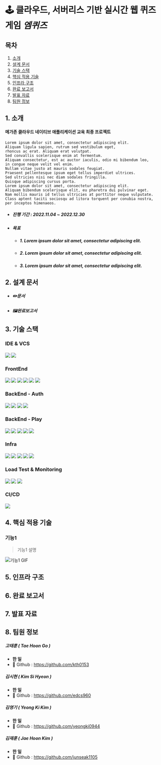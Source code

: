 # 🕹 클라우드, 서버리스 기반 실시간 웹 퀴즈 게임 *엠퀴즈*

## 목차
1. [소개](#1-소개)
2. [설계 문서](#2-설계-문서)
3. [기술 스택](#3-기술-스택)
4. [핵심 적용 기술](#4-핵심-적용-기술)
5. [인프라 구조](#5-인프라-구조)
6. [완료 보고서](#6-완료-보고서)
7. [발표 자료](#7-발표-자료)
8. [팀원 정보](#8-팀원-정보)

## 1. 소개

#### 메가존 클라우드 네이티브 애플리케이션 교육 최종 프로젝트
```text
Lorem ipsum dolor sit amet, consectetur adipiscing elit.
Aliquam ligula sapien, rutrum sed vestibulum eget, 
rhoncus ac erat. Aliquam erat volutpat. 
Sed convallis scelerisque enim at fermentum. 
Aliquam consectetur, est ac auctor iaculis, odio mi bibendum leo, 
in congue neque velit vel enim. 
Nullam vitae justo at mauris sodales feugiat. 
Praesent pellentesque ipsum eget tellus imperdiet ultrices. 
Sed ultricies nisi nec diam sodales fringilla. 
Quisque adipiscing cursus porta. 
Lorem ipsum dolor sit amet, consectetur adipiscing elit. 
Aliquam bibendum scelerisque elit, eu pharetra dui pulvinar eget. 
Nam mollis mauris id tellus ultricies at porttitor neque vulputate. 
Class aptent taciti sociosqu ad litora torquent per conubia nostra, per inceptos himenaeos.
```

- ##### 진행 기간 : 2022.11.04 ~ 2022.12.30

- ##### 목표

  - ##### 1. Lorem ipsum dolor sit amet, consectetur adipiscing elit.
  - ##### 2. Lorem ipsum dolor sit amet, consectetur adipiscing elit.
  - ##### 3. Lorem ipsum dolor sit amet, consectetur adipiscing elit.


## 2. 설계 문서

- ##### ✏️문서

- ##### 🖼완료보고서


## 3. 기술 스택

### IDE & VCS
#### <img src="https://img.shields.io/badge/IntelliJ IDEA-000000?style=for-the-badge&logo=IntelliJ IDEA&logoColor=white"> <img src="https://img.shields.io/badge/Github-181717?style=for-the-badge&logo=Github&logoColor=white"> 




### FrontEnd
#### <img src="https://img.shields.io/badge/React-61DAFB?style=for-the-badge&logo=React&logoColor=white"> <img src="https://img.shields.io/badge/Redux-764ABC?style=for-the-badge&logo=Redux&logoColor=white"> <img src="https://img.shields.io/badge/MUI-007FFF?style=for-the-badge&logo=MUI&logoColor=white"> <img src="https://img.shields.io/badge/Axios-5A29E4?style=for-the-badge&logo=Axios&logoColor=white"> <img src="https://img.shields.io/badge/Create React App-09D3AC?style=for-the-badge&logo=Create React App&logoColor=white"> <img src="https://img.shields.io/badge/React Router-CA4245?style=for-the-badge&logo=React Router&logoColor=white"> 





### BackEnd - Auth
#### <img src="https://img.shields.io/badge/Spring_Boot-6DB33F?style=for-the-badge&logo=SpringBoot&logoColor=white"> <img src="https://img.shields.io/badge/Spring Security-6DB33F?style=for-the-badge&logo=Spring Security&logoColor=white"> <img src="https://img.shields.io/badge/MySQL-4479A1?style=for-the-badge&logo=MySQL&logoColor=white"> <img src="https://img.shields.io/badge/Redis-DC382D?style=for-the-badge&logo=Redis&logoColor=white"> 


### BackEnd - Play
#### <img src="https://img.shields.io/badge/Spring_Boot-6DB33F?style=for-the-badge&logo=SpringBoot&logoColor=white"> <img src="https://img.shields.io/badge/RabbitMQ-FF6600?style=for-the-badge&logo=RabbitMQ&logoColor=white"> <img src="https://img.shields.io/badge/Socket.io-010101?style=for-the-badge&logo=Socket.io&logoColor=white"> <img src="https://img.shields.io/badge/Redis-DC382D?style=for-the-badge&logo=Redis&logoColor=white"> <img src="https://img.shields.io/badge/AWS DynamoDB-4053D6?style=for-the-badge&logo=Amazon DynamoDB&logoColor=white"> 

### Infra
#### <img src="https://img.shields.io/badge/AWS ECS-FF9900?style=for-the-badge&logo=Amazon ECS&logoColor=white"> <img src="https://img.shields.io/badge/AWS EC2-FF9900?style=for-the-badge&logo=Amazon EC2&logoColor=white"> <img src="https://img.shields.io/badge/Docker-2496ED?style=for-the-badge&logo=Docker&logoColor=white"> <img src="https://img.shields.io/badge/Amazon API Gateway-FF4F8B?style=for-the-badge&logo=Amazon API Gateway&logoColor=white"> <img src="https://img.shields.io/badge/AWS Lambda-FF9900?style=for-the-badge&logo=AWS Lambda&logoColor=white">

### Load Test & Monitoring
#### <img src="https://img.shields.io/badge/Locust-6DB33F?style=for-the-badge&logo=Locust&logoColor=white"> <img src="https://img.shields.io/badge/Amazon CloudWatch-FF4F8B?style=for-the-badge&logo=Amazon CloudWatch&logoColor=white"> <img src="https://img.shields.io/badge/Grafana-F46800?style=for-the-badge&logo=Grafana&logoColor=white">

### CI/CD
#### <img src="https://img.shields.io/badge/Jenkins-D24939?style=for-the-badge&logo=Jenkins&logoColor=white"> 










## 4. 핵심 적용 기술 

### 기능1
> 기능1 설명

![기능1 GIF](README.assets/기능1.gif)





## 5. 인프라 구조 

## 6. 완료 보고서

## 7. 발표 자료

## 8. 팀원 정보 

##### 고태훈 ( Tae Hoon Go )

- **한 일**
- 🍒 Github : https://github.com/kth0153

##### 김시현 ( Kim Si Hyeon )

- **한 일**
- 🍓 Github : https://github.com/edcs960

##### 김영기 ( Yeong Ki Kim )

- **한 일**
- 🍐 Github : https://github.com/yeongki0944

##### 김재훈 ( Jae Hoon Kim )

- **한 일**
- 🍈 Github : https://github.com/junseak1105
